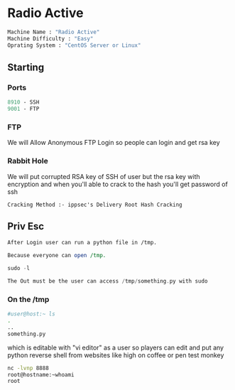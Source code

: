 # Radio Active

```bash
Machine Name : "Radio Active"
Machine Difficulty : "Easy"
Oprating System : "CentOS Server or Linux"
```

## Starting 

### Ports

```perl
8910 - SSH
9001 - FTP
```

### FTP 
We will Allow Anonymous FTP Login so people can login and get rsa key

### Rabbit Hole
We will put corrupted RSA key of SSH of  user but the rsa key with encryption and when you'll able to crack to the hash you'll get password of ssh

```
Cracking Method :- ippsec's Delivery Root Hash Cracking
```
## Priv Esc 

```perl
After Login user can run a python file in /tmp.

Because everyone can open /tmp.
```

```php
sudo -l

The Out must be the user can access /tmp/something.py with sudo
```
### On the /tmp
```bash
#user@host:~ ls
.
..
something.py 
```

which is editable with "vi editor" as a user so players can edit and put any python reverse shell from websites like high on coffee or pen test monkey 

```bash
nc -lvnp 8888
root@hostname:~whoami
root
```